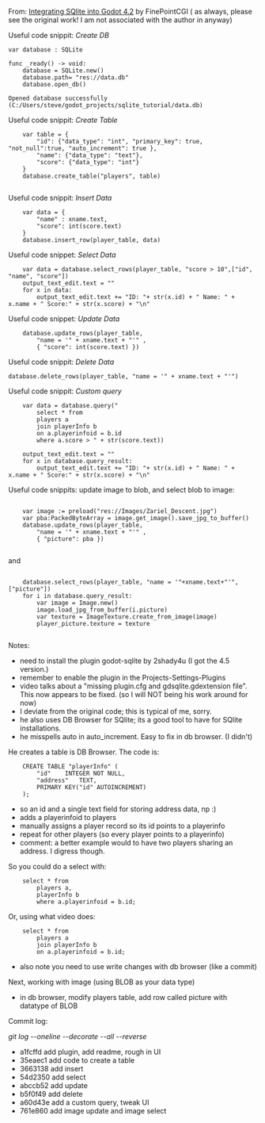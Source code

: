 From: [Integrating SQlite into Godot 4.2](https://www.youtube.com/watch?v=j-BRiTrw_F0) by FinePointCGI
( as always, please see the original work!  I am not associated with the author in anyway)

Useful code snippit: *Create DB*

```
var database : SQLite

func _ready() -> void:
	database = SQLite.new()
	database.path= "res://data.db"
	database.open_db()

Opened database successfully (C:/Users/steve/godot_projects/sqlite_tutorial/data.db)

```
Useful code snippit: *Create Table*

```
	var table = {
		"id": {"data_type": "int", "primary_key": true, "not_null":true, "auto_increment": true },
		"name": {"data_type": "text"},
		"score": {"data_type": "int"}
	}
	database.create_table("players", table)
	
```
Useful code snippit: *Insert Data*

```
	var data = {
		"name" : xname.text,
		"score": int(score.text)
	}
	database.insert_row(player_table, data)
```
Useful code snippet: *Select Data*

```
	var data = database.select_rows(player_table, "score > 10",["id", "name", "score"])
	output_text_edit.text = ""
	for x in data:
		output_text_edit.text += "ID: "+ str(x.id) + " Name: " + x.name + " Score:" + str(x.score) + "\n"
```
Useful code snippet: *Update Data*

```
	database.update_rows(player_table, 
		"name = '" + xname.text + "'" , 
		{ "score": int(score.text) })
```

Useful code snippit: *Delete Data*

```
database.delete_rows(player_table, "name = '" + xname.text + "'")
```

Useful code snippit: *Custom query*

```
	var data = database.query("
		select * from 
		players a
		join playerInfo b
		on a.playerinfoid = b.id
		where a.score > " + str(score.text))

	output_text_edit.text = ""
	for x in database.query_result:
		output_text_edit.text += "ID: "+ str(x.id) + " Name: " + x.name + " Score:" + str(x.score) + "\n"
```
Useful code snippits: update image to blob, and select blob to image:

```

	var image := preload("res://Images/Zariel_Descent.jpg")
	var pba:PackedByteArray = image.get_image().save_jpg_to_buffer()
	database.update_rows(player_table, 
		"name = '" + xname.text + "'" , 
		{ "picture": pba })
	
```
and
```

	database.select_rows(player_table, "name = '"+xname.text+"'", ["picture"])
	for i in database.query_result:
		var image = Image.new()
		image.load_jpg_from_buffer(i.picture)
		var texture = ImageTexture.create_from_image(image)
		player_picture.texture = texture
		
```


Notes:
- need to install the plugin godot-sqlite by 2shady4u (I got the 4.5 version.)
- remember to enable the plugin in the Projects-Settings-Plugins
- video talks about a "missing plugin.cfg and gdsqlite.gdextension file".  This now appears to be fixed. (so I will NOT being his work around for now)
- I deviate from the original code; this is typical of me, sorry.
- he also uses DB Browser for SQlite; its a good tool to have for SQlite installations.
- he misspells auto in auto_increment.  Easy to fix in db browser.  (I didn't)

He creates a table is DB Browser.  The code is:

```
	CREATE TABLE "playerInfo" (
		"id"	INTEGER NOT NULL,
		"address"	TEXT,
		PRIMARY KEY("id" AUTOINCREMENT)
	);
```

- so an id and a single text field for storing address data, np :)
- adds a playerinfoid to players
- manually assigns a player record so its id points to a playerinfo
- repeat for other players (so every player points to a playerinfo)
- comment: a better example would to have two players sharing an address. I digress though.
	
So you could do a select with:
	
```
	select * from 
		players a, 
		playerInfo b 
		where a.playerinfoid = b.id;
```

Or, using what video does:

```
	select * from 
		players a
		join playerInfo b
		on a.playerinfoid = b.id;
```

- also note you need to use write changes with db browser (like a commit)

Next, working with image (using BLOB as your data type)

- in db browser, modify players table, add row called picture with datatype of BLOB


Commit log:

*git log --oneline --decorate --all --reverse*

- a1fcffd add plugin, add readme, rough in UI
- 35eaec1 add code to create a table
- 3663138 add insert
- 54d2350 add select
- abccb52 add update
- b5f0f49 add delete
- a60d43e add a custom query, tweak UI
- 761e860 add image update and image select
